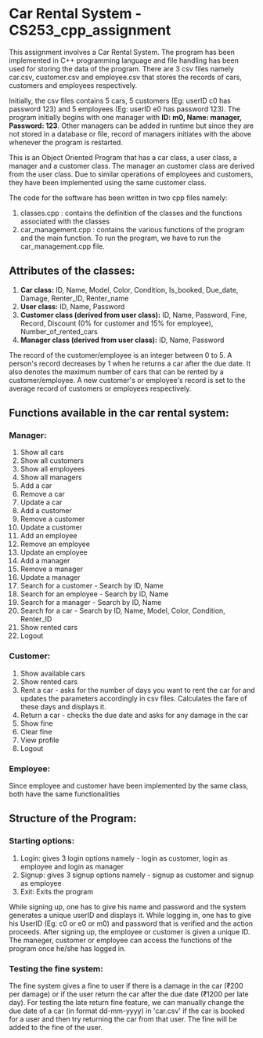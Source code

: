 # Car Rental System - CS253_cpp_assignment

This assignment involves a Car Rental System.
The program has been implemented in C++ programming language and file handling has been used for storing the data of the program.
There are 3 csv files namely car.csv, customer.csv and employee.csv that stores the records of cars, customers and employees respectively.

Initially, the csv files contains 5 cars, 5 customers (Eg: userID c0 has password 123) and 5 employees (Eg: userID e0 has password 123). The program initially begins with one manager with **ID: m0, Name: manager, Password: 123**. Other managers can be added in runtime but since they are not stored in a database or file, record of managers initiates with the above whenever the program is restarted.

This is an Object Oriented Program that has a car class, a user class, a manager and a customer class. The manager an customer class are derived from the user class. Due to similar operations of employees and customers, they have been implemented using the same customer class.

The code for the software has been written in two cpp files namely:
1. classes.cpp : contains the definition of the classes and the functions associated with the classes
2. car_management.cpp : contains the various functions of the program and the main function.
To run the program, we have to run the car_management.cpp file.

## Attributes of the classes:
1. **Car class:** ID, Name, Model, Color, Condition, Is_booked, Due_date, Damage, Renter_ID, Renter_name
2. **User class:** ID, Name, Password
3. **Customer class (derived from user class):** ID, Name, Password, Fine, Record, Discount (0% for customer and 15% for employee), Number_of_rented_cars
4. **Manager class (derived from user class):** ID, Name, Password

The record of the customer/employee is an integer between 0 to 5. A person's record decreases by 1 when he returns a car after the due date. It also denotes the maximum number of cars that can be rented by a customer/employee. A new customer's or employee's record is set to the average record of customers or employees respectively.

## Functions available in the car rental system:
### Manager:
1. Show all cars
2. Show all customers
3. Show all employees
4. Show all managers
5. Add a car
6. Remove a car
7. Update a car
8. Add a customer
9. Remove a customer
10. Update a customer
11. Add an employee
12. Remove an employee
13. Update an employee
14. Add a manager
15. Remove a manager
16. Update a manager
17. Search for a customer - Search by ID, Name
18. Search for an employee - Search by ID, Name
19. Search for a manager - Search by ID, Name
20. Search for a car - Search by ID, Name, Model, Color, Condition, Renter_ID
21. Show rented cars
22. Logout
### Customer:
1. Show available cars
2. Show rented cars
3. Rent a car - asks for the number of days you want to rent the car for and updates the parameters accordingly in csv files. Calculates the fare of these days and displays it.
4. Return a car - checks the due date and asks for any damage in the car
5. Show fine
6. Clear fine
7. View profile
8. Logout
### Employee:
Since employee and customer have been implemented by the same class, both have the same functionalities

## Structure of the Program:
### Starting options:
1. Login: gives 3 login options namely - login as customer, login as employee and login as manager
2. Signup: gives 3 signup options namely - signup as customer and signup as employee
3. Exit: Exits the program

While signing up, one has to give his name and password and the system generates a unique userID and displays it. While logging in, one has to give his UserID (Eg: c0 or e0 or m0) and password that is verified and the action proceeds. After signing up, the employee or customer is given a unique ID. The maneger, customer or employee can access the functions of the program once he/she has logged in.

### Testing the fine system:
The fine system gives a fine to user if there is a damage in the car (₹200 per damage) or if the user return the car after the due date (₹1200 per late day). For testing the late return fine feature, we can manually change the due date of a car (in format dd-mm-yyyy) in 'car.csv' if the car is booked for a user and then try returning the car from that user. The fine will be added to the fine of the user.
